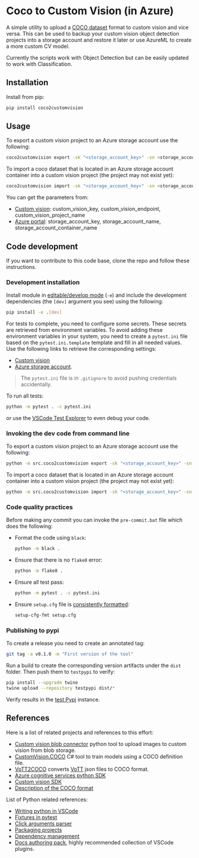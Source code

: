 # Coco to Custom Vision (in Azure)

A simple utility to upload a [COCO dataset](https://cocodataset.org/) format to custom vision and vice versa. This can be used to backup your custom vision object detection projects into a storage account and restore it later or use AzureML to create a more custom CV model.

Currently the scripts work with Object Detection but can be easily updated to work with Classification.

## Installation

Install from pip:

```bash
pip install coco2customvision
```

## Usage

To export a custom vision project to an Azure storage account use the following:

```bash
coco2customvision export -sk "<storage_account_key>" -sn <storage_account_name> -sc <storage_account_container_name> -cvk <custom_vision_key> -cve <custom_vision_endpoint> -cvp <custom_vision_project_name> coco_dataset_filename.json
```

To import a coco dataset that is located in an Azure storage account container into a custom vision project (the project may not exist yet):

```bash
coco2customvision import -sk "<storage_account_key>" -sn <storage_account_name> -sc <storage_account_container_name> -cvk <custom_vision_key> -cve <custom_vision_endpoint> -cvp <custom_vision_project_name> coco_dataset_filename.json
```

You can get the parameters from:

- [Custom vision](https://www.customvision.ai/projects#/settings): custom_vision_key, custom_vision_endpoint, custom_vision_project_name
- [Azure portal](https://portal.azure.com/): storage_account_key, storage_account_name, storage_account_container_name

## Code development

If you want to contribute to this code base, clone the repo and follow these instructions.

### Development installation

Install module in [editable/develop mode](https://pip.pypa.io/en/stable/cli/pip_install/#install-editable) (`-e`) and include the development dependencies (the `[dev]` argument you see) using the following:

```bash
pip install -e .[dev]
```

For tests to complete, you need to configure some secrets. These secrets are retrieved from environment variables. To avoid adding these environment variables in your system, you need to create a `pytest.ini` file based on the `pytest.ini.template` template and fill in all needed values. Use the following links to retrieve the corresponding settings:

- [Custom vision](https://www.customvision.ai/projects#/settings)
- [Azure storage account](https://portal.azure.com/).

> The `pytest.ini` file is in `.gitignore` to avoid pushing credentials accidentally.

To run all tests:

```bash
python -m pytest . -c pytest.ini
```

or use the [VSCode Test Explorer](https://code.visualstudio.com/docs/python/testing) to even debug your code.

### Invoking the dev code from command line

To export a custom vision project to an Azure storage account use the following:

```bash
python -m src.coco2customvision export -sk "<storage_account_key>" -sn <storage_account_name> -sc <storage_account_container_name> -cvk <custom_vision_key> -cve <custom_vision_endpoint> -cvp <custom_vision_project_name> coco_dataset_filename.json
```

To import a coco dataset that is located in an Azure storage account container into a custom vision project (the project may not exist yet):

```bash
python -m src.coco2customvision import -sk "<storage_account_key>" -sn <storage_account_name> -sc <storage_account_container_name> -cvk <custom_vision_key> -cve <custom_vision_endpoint> -cvp <custom_vision_project_name> coco_dataset_filename.json
```

### Code quality practices

Before making any commit you can invoke the `pre-commit.bat` file which does the following:

- Format the code using `black`:

  ```bash
  python -m black . 
  ```

- Ensure that there is no `flake8` error:

  ```bash
  python -m flake8 .
  ```

- Ensure all test pass:

  ```bash
  python -m pytest . -c pytest.ini
  ```

- Ensure `setup.cfg` file is [consistently formatted](https://github.com/asottile/setup-cfg-fmt):

  ```bash
  setup-cfg-fmt setup.cfg
  ```

### Publishing to pypi

To create a release you need to create an annotated tag:

```bash
git tag -a v0.1.0 -m "First version of the tool"
```

Run a build to create the corresponding version artifacts under the `dist` folder. Then push them to `testpypi` to verify:

```bash
pip install --upgrade twine
twine upload --repository testpypi dist/*
```

Verify results in the [test Pypi](https://test.pypi.org/project/coco2customvision/) instance.

## References

Here is a list of related projects and references to this effort:

- [Custom vision blob connector](https://github.com/drcrook1/Azure_CustomVision_Blob_Connector) python tool to upload images to custom vision from blob storage.
- [CustomVision.COCO](https://github.com/vladkol/CustomVision.COCO) C# tool to train models using a COCO definition file.
- [VoTT2COCO](https://github.com/UAVVaste/VoTT2COCO) converts [VoTT](https://github.com/microsoft/VoTT) json files to COCO format.
- [Azure cognitive services python SDK](https://docs.microsoft.com/samples/azure-samples/cognitive-services-python-sdk-samples/cognitive-services-python-sdk-samples/)
- [Custom vision SDK](https://docs.microsoft.com/python/api/azure-cognitiveservices-vision-customvision/)
- [Description of the COCO format](https://www.immersivelimit.com/tutorials/create-coco-annotations-from-scratch)

List of Python related references:

- [Writing python in VSCode](https://code.visualstudio.com/docs/python/python-tutorial)
- [Fixtures in pytest](https://docs.pytest.org/en/latest/how-to/fixtures.html)
- [Click arguments parser](https://click.palletsprojects.com/)
- [Packaging projects](https://packaging.python.org/tutorials/packaging-projects/)
- [Dependency management](https://setuptools.readthedocs.io/en/latest/userguide/dependency_management.html)
- [Docs authoring pack](https://marketplace.visualstudio.com/items?itemName=docsmsft.docs-authoring-pack), highly recommended collection of VSCode plugins.

